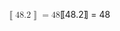 <span class="katex"><span class="katex-mathml"><math xmlns="http://www.w3.org/1998/Math/MathML"><semantics><mrow><mo mathvariant="normal" lspace="0em" rspace="0em">⟦</mo><mn>48.2</mn><mo mathvariant="normal" lspace="0em" rspace="0em">⟧</mo><mo>=</mo><mn>48</mn></mrow><annotation encoding="application/x-tex">⟦48.2⟧ = 48</annotation></semantics></math></span><span class="katex-html" aria-hidden="true"><span class="base"><span class="strut" style="height:1em;vertical-align:-0.25em;"></span><span class="mopen"><span class="mopen">[</span><span class="mspace" style="margin-right:-0.17777777777777778em;"></span><span class="mopen">[</span></span><span class="mord">4</span><span class="mord">8</span><span class="mord">.</span><span class="mord">2</span><span class="mclose"><span class="mclose">]</span><span class="mspace" style="margin-right:-0.17777777777777778em;"></span><span class="mclose">]</span></span><span class="mspace" style="margin-right:0.2777777777777778em;"></span><span class="mrel">=</span><span class="mspace" style="margin-right:0.2777777777777778em;"></span></span><span class="base"><span class="strut" style="height:0.64444em;vertical-align:0em;"></span><span class="mord">4</span><span class="mord">8</span></span></span></span>